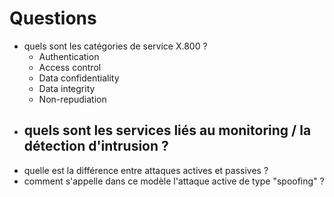 # Questions

- quels sont les catégories de service X.800 ?
  - Authentication
  - Access control
  - Data confidentiality
  - Data integrity
  - Non-repudiation
- quels sont les services liés au monitoring / la détection d'intrusion ?
  - 
- quelle est la différence entre attaques actives et passives ?
- comment s'appelle dans ce modèle l'attaque active de type "spoofing" ?


